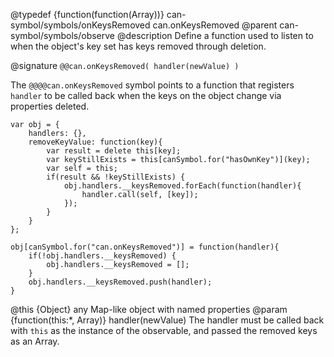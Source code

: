 @typedef {function(function(Array))} can-symbol/symbols/onKeysRemoved can.onKeysRemoved
@parent can-symbol/symbols/observe
@description Define a function used to listen to when the object's key set has keys removed through deletion.

@signature `@@can.onKeysRemoved( handler(newValue) )`

The `@@@@can.onKeysRemoved` symbol points to a function that registers 
 `handler` to be called back when the keys on the object
 change via properties deleted.

```
var obj = {
	handlers: {},
	removeKeyValue: function(key){
		var result = delete this[key];
		var keyStillExists = this[canSymbol.for("hasOwnKey")](key);
		var self = this;
		if(result && !keyStillExists) {
			obj.handlers.__keysRemoved.forEach(function(handler){
				handler.call(self, [key]);
			});
		}
	}
};

obj[canSymbol.for("can.onKeysRemoved")] = function(handler){
	if(!obj.handlers.__keysRemoved) {
		obj.handlers.__keysRemoved = [];
	}
	obj.handlers.__keysRemoved.push(handler);
}
```

@this {Object} any Map-like object with named properties
@param {function(this:*, Array)} handler(newValue) The handler must be called back with `this` as the instance of the observable, and passed the removed keys as an Array.
